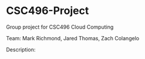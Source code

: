 # CSC496-Project
Group project for CSC496 Cloud Computing

Team:
Mark Richmond, Jared Thomas, Zach Colangelo

Description:
